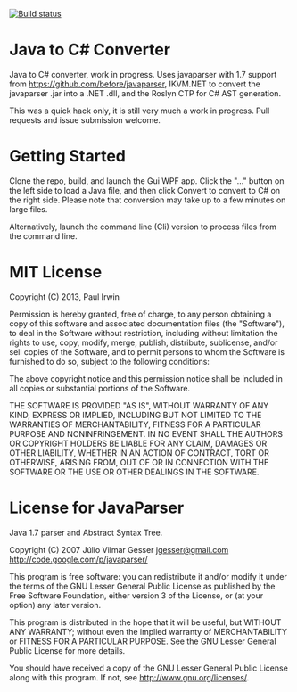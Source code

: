 [![Build status](https://ci.appveyor.com/api/projects/status/a0ni9i6rdlrf50os?svg=true)](https://ci.appveyor.com/project/op07n/javatocsharp)

Java to C# Converter
====================

Java to C# converter, work in progress. Uses javaparser with 1.7 
support from https://github.com/before/javaparser, IKVM.NET to 
convert the javaparser .jar into a .NET .dll, and the Roslyn CTP
for C# AST generation. 

This was a quick hack only, it is still very much a work in progress.
Pull requests and issue submission welcome.

Getting Started
===============

Clone the repo, build, and launch the Gui WPF app. Click the "..." button on
the left side to load a Java file, and then click Convert to convert to
C# on the right side. Please note that conversion may take up to a few
minutes on large files.

Alternatively, launch the command line (Cli) version to process files
from the command line.

MIT License
===========

Copyright (C) 2013, Paul Irwin

Permission is hereby granted, free of charge, to any person obtaining 
a copy of this software and associated documentation files (the "Software"), 
to deal in the Software without restriction, including without limitation 
the rights to use, copy, modify, merge, publish, distribute, sublicense, 
and/or sell copies of the Software, and to permit persons to whom the 
Software is furnished to do so, subject to the following conditions:

The above copyright notice and this permission notice shall be included 
in all copies or substantial portions of the Software.

THE SOFTWARE IS PROVIDED "AS IS", WITHOUT WARRANTY OF ANY KIND, EXPRESS 
OR IMPLIED, INCLUDING BUT NOT LIMITED TO THE WARRANTIES OF MERCHANTABILITY, 
FITNESS FOR A PARTICULAR PURPOSE AND NONINFRINGEMENT. IN NO EVENT SHALL 
THE AUTHORS OR COPYRIGHT HOLDERS BE LIABLE FOR ANY CLAIM, DAMAGES OR OTHER 
LIABILITY, WHETHER IN AN ACTION OF CONTRACT, TORT OR OTHERWISE, ARISING 
FROM, OUT OF OR IN CONNECTION WITH THE SOFTWARE OR THE USE OR OTHER 
DEALINGS IN THE SOFTWARE.

License for JavaParser
======================

Java 1.7 parser and Abstract Syntax Tree.

Copyright (C) 2007 Júlio Vilmar Gesser
jgesser@gmail.com
http://code.google.com/p/javaparser/

This program is free software: you can redistribute it and/or modify
it under the terms of the GNU Lesser General Public License as published by
the Free Software Foundation, either version 3 of the License, or
(at your option) any later version.

This program is distributed in the hope that it will be useful,
but WITHOUT ANY WARRANTY; without even the implied warranty of
MERCHANTABILITY or FITNESS FOR A PARTICULAR PURPOSE.  See the
GNU Lesser General Public License for more details.

You should have received a copy of the GNU Lesser General Public License
along with this program.  If not, see <http://www.gnu.org/licenses/>.


